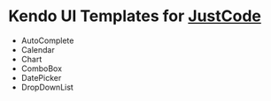 # Kendo UI Templates for [JustCode](http://www.telerik.com/products/justcode.aspx)

* AutoComplete
* Calendar
* Chart
* ComboBox
* DatePicker
* DropDownList